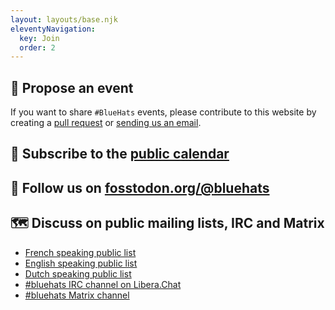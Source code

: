 ```yaml
---
layout: layouts/base.njk
eleventyNavigation:
  key: Join
  order: 2
---
```


## 🧢 Propose an event

If you want to share `#BlueHats` events, please contribute to this
website by creating a [pull
request](https://github.com/Bluehats/bluehats.global) or [sending us
an email](bluehats@bzg.fr).

## 📅 Subscribe to the [public calendar](https://bluehats.global/bluehats.ics)

## 🐘 Follow us on [fosstodon.org/@bluehats](https://fosstodon.org/@bluehats)

## 🗺️ Discuss on public mailing lists, IRC and Matrix

- [French speaking public list](https://lists.sr.ht/~bluehats/fr)
- [English speaking public list](https://lists.sr.ht/~bluehats/en)
- [Dutch speaking public list](https://lists.sr.ht/~bluehats/nl)
- [#bluehats IRC channel on Libera.Chat](https://libera.chat)
- [#bluehats Matrix channel](https://matrix.to/#/#bluehats:matrix.org)
